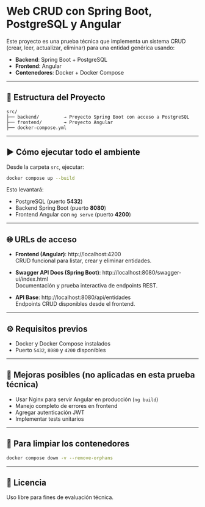 # Web CRUD con Spring Boot, PostgreSQL y Angular

Este proyecto es una prueba técnica que implementa un sistema CRUD (crear, leer, actualizar, eliminar) para una entidad genérica usando:

- **Backend**: Spring Boot + PostgreSQL
- **Frontend**: Angular
- **Contenedores**: Docker + Docker Compose

---

## 🧱 Estructura del Proyecto

```
src/
├── backend/         → Proyecto Spring Boot con acceso a PostgreSQL
├── frontend/        → Proyecto Angular
├── docker-compose.yml
```

---

## ▶️ Cómo ejecutar todo el ambiente

Desde la carpeta `src`, ejecutar:

```bash
docker compose up --build
```

Esto levantará:

- PostgreSQL (puerto **5432**)
- Backend Spring Boot (puerto **8080**)
- Frontend Angular con `ng serve` (puerto **4200**)

---

## 🌐 URLs de acceso

- **Frontend (Angular)**: http://localhost:4200  
  CRUD funcional para listar, crear y eliminar entidades.

- **Swagger API Docs (Spring Boot)**: http://localhost:8080/swagger-ui/index.html  
  Documentación y prueba interactiva de endpoints REST.

- **API Base**: http://localhost:8080/api/entidades  
  Endpoints CRUD disponibles desde el frontend.

---

## ⚙️ Requisitos previos

- Docker y Docker Compose instalados
- Puerto `5432`, `8080` y `4200` disponibles

---

## 📝 Mejoras posibles (no aplicadas en esta prueba técnica)

- Usar Nginx para servir Angular en producción (`ng build`)
- Manejo completo de errores en frontend
- Agregar autenticación JWT
- Implementar tests unitarios

---

## 🧹 Para limpiar los contenedores

```bash
docker compose down -v --remove-orphans
```

---

## 📄 Licencia

Uso libre para fines de evaluación técnica.
